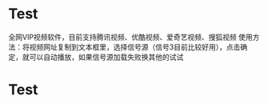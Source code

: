 # Test
全网VIP视频软件，目前支持腾讯视频、优酷视频、爱奇艺视频、搜狐视频
使用方法：将视频网址复制到文本框里，选择信号源（信号3目前比较好用），点击确定，就可以自动播放，如果信号源加载失败换其他的试试
# Test
